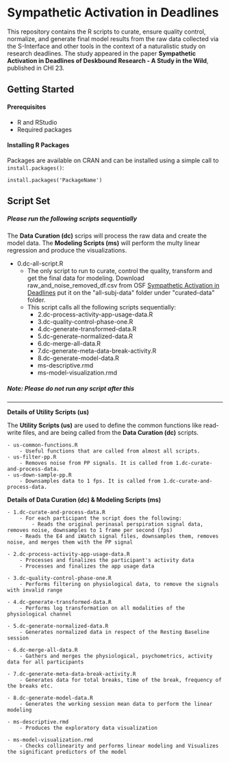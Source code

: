 # Sympathetic Activation in Deadlines
This repository contains the R scripts to curate, ensure quality control, normalize, and generate final model results from the raw data collected
via the S-Interface and other tools in the context of a naturalistic study on research deadlines. The study appeared in the paper **Sympathetic Activation in Deadlines of Deskbound Research - A Study in the Wild**, published in CHI 23.


## Getting Started

#### Prerequisites
- R and RStudio
- Required packages

#### Installing R Packages
Packages are available on CRAN and can be installed using a simple call to `install.packages()`:

    install.packages('PackageName')
	
	
## Script Set
##### Please run the following scripts sequentially

The **Data Curation (dc)** scrips will process the raw data and create the model data. The **Modeling Scripts (ms)** will perform the multy linear regression and produce the visualizations.

- 0.dc-all-script.R
    - The only script to run to curate, control the quality, transform and get the final data for modeling. 
    Download raw_and_noise_removed_df.csv from OSF [Sympathetic Activation in Deadlines](https://osf.io/46x7w/) put it on the "all-subj-data" folder under "curated-data" folder.
    - This script calls all the following scripts sequentially:
    	- 2.dc-process-activity-app-usage-data.R
    	- 3.dc-quality-control-phase-one.R
    	- 4.dc-generate-transformed-data.R
    	- 5.dc-generate-normalized-data.R
    	- 6.dc-merge-all-data.R
    	- 7.dc-generate-meta-data-break-activity.R
    	- 8.dc-generate-model-data.R
    	- ms-descriptive.rmd
    	- ms-model-visualization.rmd


##### Note: Please do not run any script after this
-------------------------------------------------------------------------------------------------------------
**Details of Utility Scripts (us)**

The **Utility Scripts (us)** are used to define the common functions like read-write files, and are being called from the **Data Curation (dc)** scripts.  

	- us-common-functions.R
	    - Useful functions that are called from almost all scripts.
	- us-filter-pp.R
	    - Removes noise from PP signals. It is called from 1.dc-curate-and-process-data.
	- us-down-sample-pp.R
	    - Downsamples data to 1 fps. It is called from 1.dc-curate-and-process-data.
	    
	    
**Details of Data Curation (dc) & Modeling Scripts (ms)**

	- 1.dc-curate-and-process-data.R
	    - For each participant the script does the following:
	    	- Reads the original perinasal perspiration signal data, removes noise, downsamples to 1 frame per second (fps)
		- Reads the E4 and iWatch signal files, downsamples them, removes noise, and merges them with the PP signal

	- 2.dc-process-activity-app-usage-data.R
	    - Processes and finalizes the participant's activity data
	    - Processes and finalizes the app usage data

	- 3.dc-quality-control-phase-one.R
	    - Performs filtering on physiological data, to remove the signals with invalid range
	
	- 4.dc-generate-transformed-data.R
	    - Performs log transformation on all modalities of the physiological channel
	
	- 5.dc-generate-normalized-data.R
	    - Generates normalized data in respect of the Resting Baseline session
	
	- 6.dc-merge-all-data.R
	    - Gathers and merges the physiological, psychometrics, activity data for all participants
	    
	- 7.dc-generate-meta-data-break-activity.R
	    - Generates data for total breaks, time of the break, frequency of the breaks etc.
	
	- 8.dc-generate-model-data.R
	    - Generates the working session mean data to perform the linear modeling
	
	- ms-descriptive.rmd
	    - Produces the exploratory data visualization
	
	- ms-model-visualization.rmd
	    - Checks collinearity and performs linear modeling and Visualizes the significant predictors of the model
